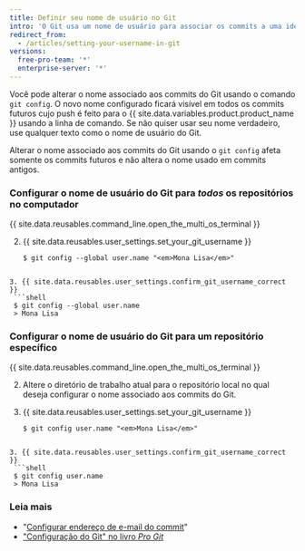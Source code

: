 ```yaml
---
title: Definir seu nome de usuário no Git
intro: 'O Git usa um nome de usuário para associar os commits a uma identidade. O nome de usuário do Git é diferente do nome de usuário do {{ site.data.variables.product.product_name }}.'
redirect_from:
  - /articles/setting-your-username-in-git
versions:
  free-pro-team: '*'
  enterprise-server: '*'
---
```


Você pode alterar o nome associado aos commits do Git usando o comando `git config`. O novo nome configurado ficará visível em todos os commits futuros cujo push é feito para o {{ site.data.variables.product.product_name }} usando a linha de comando. Se não quiser usar seu nome verdadeiro, use qualquer texto como o nome de usuário do Git.

Alterar o nome associado aos commits do Git usando o `git config` afeta somente os commits futuros e não altera o nome usado em commits antigos.

### Configurar o nome de usuário do Git para *todos* os repositórios no computador

{{ site.data.reusables.command_line.open_the_multi_os_terminal }}

2. {{ site.data.reusables.user_settings.set_your_git_username }}
   ```shell
   $ git config --global user.name "<em>Mona Lisa</em>"
  ```

3. {{ site.data.reusables.user_settings.confirm_git_username_correct }}
   ```shell
   $ git config --global user.name
   > Mona Lisa
  ```

### Configurar o nome de usuário do Git para um repositório específico

{{ site.data.reusables.command_line.open_the_multi_os_terminal }}

2. Altere o diretório de trabalho atual para o repositório local no qual deseja configurar o nome associado aos commits do Git.

3. {{ site.data.reusables.user_settings.set_your_git_username }}
   ```shell
   $ git config user.name "<em>Mona Lisa</em>"
  ```

3. {{ site.data.reusables.user_settings.confirm_git_username_correct }}
   ```shell
   $ git config user.name
   > Mona Lisa
  ```

### Leia mais

- "[Configurar endereço de e-mail do commit](/articles/setting-your-commit-email-address)"
- ["Configuração do Git" no livro _Pro Git_](https://git-scm.com/book/en/Customizing-Git-Git-Configuration)

